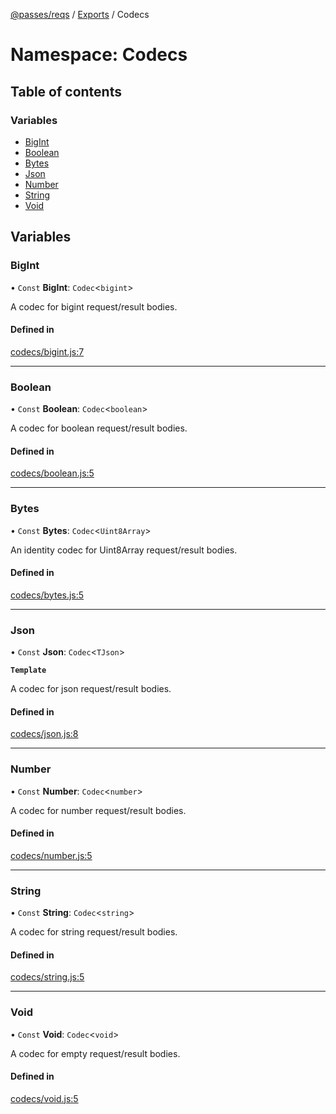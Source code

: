 [@passes/reqs](../README.md) / [Exports](../modules.md) / Codecs

# Namespace: Codecs

## Table of contents

### Variables

- [BigInt](Codecs.md#bigint)
- [Boolean](Codecs.md#boolean)
- [Bytes](Codecs.md#bytes)
- [Json](Codecs.md#json)
- [Number](Codecs.md#number)
- [String](Codecs.md#string)
- [Void](Codecs.md#void)

## Variables

### BigInt

• `Const` **BigInt**: `Codec`\<`bigint`\>

A codec for bigint request/result bodies.

#### Defined in

[codecs/bigint.js:7](https://github.com/passes-org/passes/blob/40b5de2/packages/reqs/src/codecs/bigint.js#L7)

___

### Boolean

• `Const` **Boolean**: `Codec`\<`boolean`\>

A codec for boolean request/result bodies.

#### Defined in

[codecs/boolean.js:5](https://github.com/passes-org/passes/blob/40b5de2/packages/reqs/src/codecs/boolean.js#L5)

___

### Bytes

• `Const` **Bytes**: `Codec`\<`Uint8Array`\>

An identity codec for Uint8Array request/result bodies.

#### Defined in

[codecs/bytes.js:5](https://github.com/passes-org/passes/blob/40b5de2/packages/reqs/src/codecs/bytes.js#L5)

___

### Json

• `Const` **Json**: `Codec`\<`TJson`\>

**`Template`**

A codec for json request/result bodies.

#### Defined in

[codecs/json.js:8](https://github.com/passes-org/passes/blob/40b5de2/packages/reqs/src/codecs/json.js#L8)

___

### Number

• `Const` **Number**: `Codec`\<`number`\>

A codec for number request/result bodies.

#### Defined in

[codecs/number.js:5](https://github.com/passes-org/passes/blob/40b5de2/packages/reqs/src/codecs/number.js#L5)

___

### String

• `Const` **String**: `Codec`\<`string`\>

A codec for string request/result bodies.

#### Defined in

[codecs/string.js:5](https://github.com/passes-org/passes/blob/40b5de2/packages/reqs/src/codecs/string.js#L5)

___

### Void

• `Const` **Void**: `Codec`\<`void`\>

A codec for empty request/result bodies.

#### Defined in

[codecs/void.js:5](https://github.com/passes-org/passes/blob/40b5de2/packages/reqs/src/codecs/void.js#L5)
